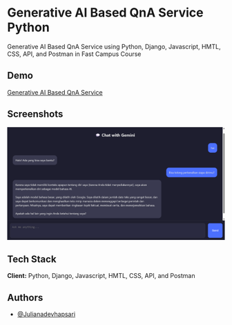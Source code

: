 # Generative AI Based QnA Service Python

Generative AI Based QnA Service using Python, Django, Javascript, HMTL, CSS, API, and Postman in Fast Campus Course

## Demo

[Generative AI Based QnA Service](https://generative-ai-based-qna-service-python.onrender.com/gemini/)

## Screenshots

![Generative AI Based QnA Service](https://github.com/JulianaDeviHapsari/Generative-AI-Based-QnA-Service-Python/blob/master/Screenshot%202025-09-13%20154627.png)

## Tech Stack

**Client:** Python, Django, Javascript, HMTL, CSS, API, and Postman
## Authors

- [@Julianadevhapsari](https://github.com/JulianaDeviHapsari/)
